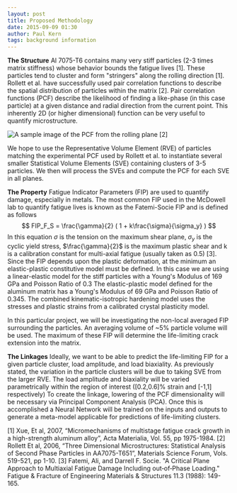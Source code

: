 ```yaml
---
layout: post
title: Proposed Methodology
date: 2015-09-09 01:30
author: Paul Kern
tags: background information
---
```

<!-- Start Writing Below in Markdown -->
**The Structure**
Al 7075-T6 contains many very stiff particles (2-3 times matrix stiffness) whose behavior bounds the fatigue lives [1]. These particles tend to cluster and form "stringers" along the rolling direction [1].
Rollett et al. have successfully used pair correlation functions to describe the spatial distribution of particles within the matrix [2]. Pair correlation functions (PCF) describe the likelihood of finding a like-phase (in this case particle) at a given distance and radial direction from the current point. This inherently 2D (or higher dimensional) function can be very useful to quantify microstructure.

![A sample image of the PCF from the rolling plane](/MIC-AL7075-PARTICLES/img/pcf.png) [2]

We hope to use the Representative Volume Element (RVE) of particles matching the experimental PCF used by Rollett et al. to instantiate several smaller Statistical Volume Elements (SVE) containing clusters of 3-5 particles. We then will process the SVEs and compute the PCF for each SVE in all planes.

**The Property**
Fatigue Indicator Parameters (FIP) are used to quantify damage, especially in metals. The most common FIP used in the McDowell lab to quantify fatigue lives is known as the Fatemi-Socie FIP and is defined as follows
$$
FIP_F_S = \frac{\gamma}{2} ( 1 + k\frac{\sigma}{\sigma_y} )
$$
In this equation $\sigma$ is the tension on the maximum shear plane, $\sigma_y$ is the cyclic yield stress, $\frac{\gamma}{2}$ is the maximum plastic shear and k is a calibration constant for multi-axial fatigue (usually taken as 0.5) [3].
Since the FIP depends upon the plastic deformation, at the minimum an elastic-plastic constitutive model must be defined. In this case we are using a linear-elastic model for the stiff particles with a Young's Modulus of 169 GPa and Poisson Ratio of 0.3
The elastic-plastic model defined for the aluminum matrix has a Young's Modulus of 69 GPa and Poisson Ratio of 0.345. The combined kinematic-isotropic hardening model uses the stresses and plastic strains from a calibrated crystal plasticity model.

In this particular project, we will be investigating the non-local averaged FIP surrounding the particles. An averaging volume of ~5% particle volume will be used. The maximum of these FIP will determine the life-limiting crack extension into the matrix.

**The Linkages**
Ideally, we want to be able to predict the life-limiting FIP for a given particle cluster, load amplitude, and load biaxiality. As previously stated, the variation in the particle clusters will be due to taking SVE from the larger RVE.
The load amplitude and biaxiality will be varied parametrically within the region of interest ([0.2,0.6]% strain and [-1,1] respectively)
To create the linkage, lowering of the PCF dimensionality will be necessary via Principal Component Analysis (PCA). Once this is accomplished a Neural Network will be trained on the inputs and outputs to generate a meta-model applicable for predictions of life-limiting clusters.

[1] Xue, Et al, 2007, “Micromechanisms of multistage fatigue crack growth in a high-strength aluminum alloy”, Acta Materialia, Vol. 55, pp 1975-1984.
[2] Rollett Et al, 2006, “Three Dimensional Microstructures: Statistical Analysis of Second Phase Particles in AA7075-T651”, Materials Science Forum, Vols. 519-521, pp 1-10.
[3] Fatemi, Ali, and Darrell F. Socie. "A Critical Plane Approach to Multiaxial Fatigue Damage Including out‐of‐Phase Loading." Fatigue & Fracture of Engineering Materials & Structures 11.3 (1988): 149-165.



